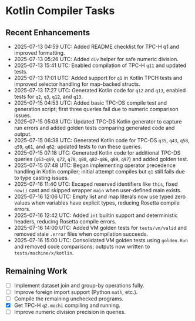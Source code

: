 # Kotlin Compiler Tasks

## Recent Enhancements

- 2025-07-13 04:59 UTC: Added README checklist for TPC-H q1 and improved formatting.
- 2025-07-13 05:26 UTC: Added `div` helper for safe numeric division.
- 2025-07-13 15:41 UTC: Enabled compilation of TPC-H `q11` and updated tests.
- 2025-07-13 17:01 UTC: Added support for `q1` in Kotlin TPCH tests and improved
  selector handling for map-backed structs.
- 2025-07-13 17:27 UTC: Generated Kotlin code for `q12` and `q13`, enabled tests
  for `q2`, `q3`, `q12`, and `q13`.
- 2025-07-15 04:53 UTC: Added basic TPC-DS compile test and generation script;
  first three queries fail due to numeric comparison issues.
- 2025-07-15 05:08 UTC: Updated TPC-DS Kotlin generator to capture run errors and added golden tests comparing generated code and output.
- 2025-07-15 06:38 UTC: Generated Kotlin code for TPC-DS `q35`, `q43`, `q58`, `q59`, `q61`, and `q62`; updated tests to run these queries.
- 2025-07-15 07:18 UTC: Generated Kotlin code for additional TPC-DS queries (`q63`-`q69`, `q72`, `q78`, `q80`, `q82`-`q86`, `q89`, `q97`) and added golden test.
- 2025-07-15 07:48 UTC: Began implementing operator precedence handling in Kotlin compiler; initial attempt compiles but `q1` still fails due to type casting issues.
- 2025-07-16 11:40 UTC: Escaped reserved identifiers like `this`, fixed `now()` cast and skipped wrapper `main` when user-defined main exists.
- 2025-07-16 12:06 UTC: Empty list and map literals now use typed zero values when variables have explicit types, reducing Rosetta compile errors.
- 2025-07-16 12:42 UTC: Added `int` builtin support and deterministic headers, reducing Rosetta compile errors.
- 2025-07-16 14:00 UTC: Added VM golden tests for `tests/vm/valid` and removed
  stale `.error` files when compilation succeeds.
- 2025-07-16 15:00 UTC: Consolidated VM golden tests using `golden.Run` and
  removed code comparisons; outputs now written to `tests/machine/x/kotlin`.

## Remaining Work
- [ ] Implement dataset join and group-by operations fully.
- [ ] Improve foreign import support (Python `math`, etc.).
- [ ] Compile the remaining unchecked programs.
- [x] Get TPC-H `q2.mochi` compiling and running.
- [ ] Improve numeric division precision in queries.
